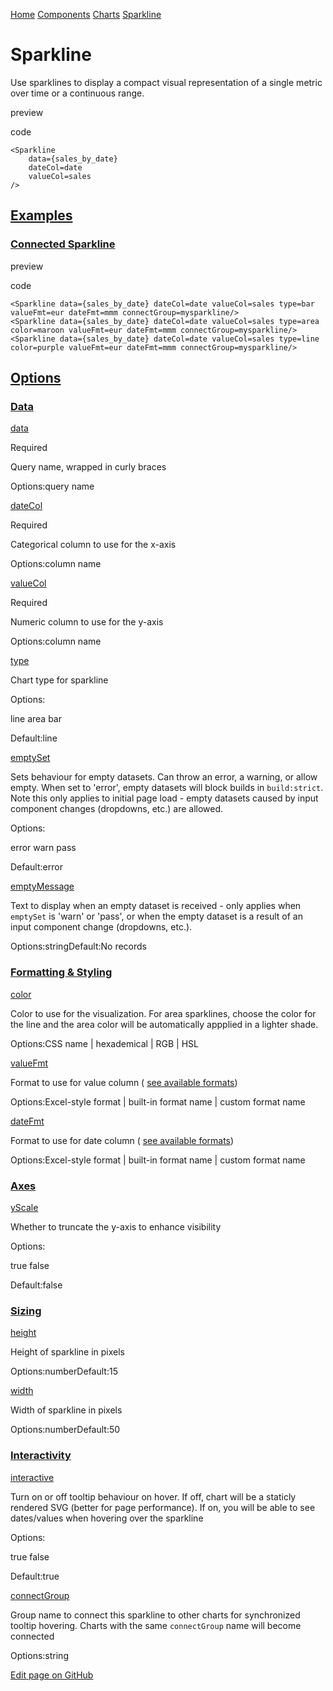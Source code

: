 [Home](https://docs.evidence.dev/) [Components](https://docs.evidence.dev/components) [Charts](https://docs.evidence.dev/components/charts) [Sparkline](https://docs.evidence.dev/components/charts/sparkline)

# Sparkline

Use sparklines to display a compact visual representation of a single metric over time or a continuous range.

preview

code

```text-sm markdown
<Sparkline
    data={sales_by_date}
    dateCol=date
    valueCol=sales
/>
```

## [Examples](https://docs.evidence.dev/components/charts/sparkline\#examples)

### [Connected Sparkline](https://docs.evidence.dev/components/charts/sparkline\#connected-sparkline)

preview

code

```text-sm html
<Sparkline data={sales_by_date} dateCol=date valueCol=sales type=bar  valueFmt=eur dateFmt=mmm connectGroup=mysparkline/>
<Sparkline data={sales_by_date} dateCol=date valueCol=sales type=area color=maroon valueFmt=eur dateFmt=mmm connectGroup=mysparkline/>
<Sparkline data={sales_by_date} dateCol=date valueCol=sales type=line color=purple valueFmt=eur dateFmt=mmm connectGroup=mysparkline/>
```

## [Options](https://docs.evidence.dev/components/charts/sparkline\#options)

### [Data](https://docs.evidence.dev/components/charts/sparkline\#data)

[data](https://docs.evidence.dev/components/charts/sparkline#props-data)

Required

Query name, wrapped in curly braces

Options:query name

[dateCol](https://docs.evidence.dev/components/charts/sparkline#props-dateCol)

Required

Categorical column to use for the x-axis

Options:column name

[valueCol](https://docs.evidence.dev/components/charts/sparkline#props-valueCol)

Required

Numeric column to use for the y-axis

Options:column name

[type](https://docs.evidence.dev/components/charts/sparkline#props-type)

Chart type for sparkline

Options:

line area bar

Default:line

[emptySet](https://docs.evidence.dev/components/charts/sparkline#props-emptySet)

Sets behaviour for empty datasets. Can throw an error, a warning, or allow empty. When set to 'error', empty datasets will block builds in `build:strict`. Note this only applies to initial page load - empty datasets caused by input component changes (dropdowns, etc.) are allowed.

Options:

error warn pass

Default:error

[emptyMessage](https://docs.evidence.dev/components/charts/sparkline#props-emptyMessage)

Text to display when an empty dataset is received - only applies when `emptySet` is 'warn' or 'pass', or when the empty dataset is a result of an input component change (dropdowns, etc.).

Options:stringDefault:No records

### [Formatting & Styling](https://docs.evidence.dev/components/charts/sparkline\#formatting--styling)

[color](https://docs.evidence.dev/components/charts/sparkline#props-color)

Color to use for the visualization. For area sparklines, choose the color for the line and the area color will be automatically appplied in a lighter shade.

Options:CSS name \| hexademical \| RGB \| HSL

[valueFmt](https://docs.evidence.dev/components/charts/sparkline#props-valueFmt)

Format to use for value column ( [see available formats](https://docs.evidence.dev/core-concepts/formatting))

Options:Excel-style format \| built-in format name \| custom format name

[dateFmt](https://docs.evidence.dev/components/charts/sparkline#props-dateFmt)

Format to use for date column ( [see available formats](https://docs.evidence.dev/core-concepts/formatting))

Options:Excel-style format \| built-in format name \| custom format name

### [Axes](https://docs.evidence.dev/components/charts/sparkline\#axes)

[yScale](https://docs.evidence.dev/components/charts/sparkline#props-yScale)

Whether to truncate the y-axis to enhance visibility

Options:

true false

Default:false

### [Sizing](https://docs.evidence.dev/components/charts/sparkline\#sizing)

[height](https://docs.evidence.dev/components/charts/sparkline#props-height)

Height of sparkline in pixels

Options:numberDefault:15

[width](https://docs.evidence.dev/components/charts/sparkline#props-width)

Width of sparkline in pixels

Options:numberDefault:50

### [Interactivity](https://docs.evidence.dev/components/charts/sparkline\#interactivity)

[interactive](https://docs.evidence.dev/components/charts/sparkline#props-interactive)

Turn on or off tooltip behaviour on hover. If off, chart will be a staticly rendered SVG (better for page performance). If on, you will be able to see dates/values when hovering over the sparkline

Options:

true false

Default:true

[connectGroup](https://docs.evidence.dev/components/charts/sparkline#props-connectGroup)

Group name to connect this sparkline to other charts for synchronized tooltip hovering. Charts with the same `connectGroup` name will become connected

Options:string

[Edit page on GitHub](https://github.com/evidence-dev/evidence/edit/next/sites/docs/pages/components/charts/sparkline/index.md)
